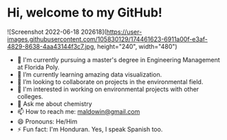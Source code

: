 
# Hi, welcome to my GitHub! 

![Screenshot 2022-06-18 202618](https://user-images.githubusercontent.com/105830129/174461623-6911a00f-e3af-4829-8638-4aa43144f3c7.jpg, height="240", width="480")


- 🔭 I'm currently pursuing a master's degree in Engineering Management at Florida Poly.
- 🌱 I’m currently learning amazing data visualization.
- 👯 I’m looking to collaborate on projects in the environmental field.
- 🤔 I'm interested in working on environmental projects with other colleges.
- 💬 Ask me about chemistry
- 📫 How to reach me: maldowin@gmail.com
- 😄 Pronouns: He/Him
- ⚡ Fun fact: I'm Honduran. Yes, I speak Spanish too.
